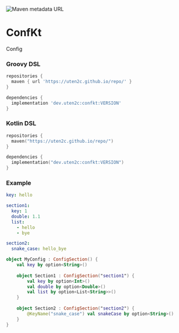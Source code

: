 ![Maven metadata URL](https://img.shields.io/maven-metadata/v?label=ConfKt&metadataUrl=https%3A%2F%2Futen2c.github.io%2Frepo%2Fdev%2Futen2c%2Fconfkt%2Fmaven-metadata.xml)

# ConfKt

Config

### Groovy DSL
```groovy
repositories {
  maven { url 'https://uten2c.github.io/repo/' }
}

dependencies {
  implementation 'dev.uten2c:confkt:VERSION'
}
```

### Kotlin DSL
```kotlin
repositories {
  maven("https://uten2c.github.io/repo/")
}

dependencies {
  implementation("dev.uten2c:confkt:VERSION")
}
```

### Example

```yaml
key: hello

section1:
  key: 1
  double: 1.1
  list:
    - hello
    - bye

section2:
  snake_case: hello_bye
```

```kotlin
object MyConfig : ConfigSection() {
    val key by option<String>()
    
    object Section1 : ConfigSection("section1") {
        val key by option<Int>()
        val double by option<Double>()
        val list by option<List<String>>()
    }
    
    object Section2 : ConfigSection("section2") {
        @KeyName("snake_case") val snakeCase by option<String>()
    }
}
```